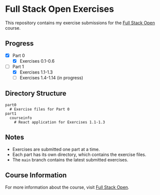 # Full Stack Open Exercises

This repository contains my exercise submissions for the [Full Stack Open](https://fullstackopen.com/en/) course.

## Progress

- [x] Part 0
  - [x] Exercises 0.1-0.6
- [ ] Part 1
  - [x] Exercises 1.1-1.3
  - [ ] Exercises 1.4-1.14 (in progress)

## Directory Structure

```
part0
  # Exercise files for Part 0
part1
  courseinfo
    # React application for Exercises 1.1-1.3
```

## Notes

- Exercises are submitted one part at a time.
- Each part has its own directory, which contains the exercise files.
- The `main` branch contains the latest submitted exercises.

## Course Information

For more information about the course, visit [Full Stack Open](https://fullstackopen.com/en/).